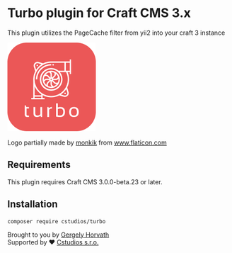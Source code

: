 # Turbo plugin for Craft CMS 3.x

This plugin utilizes the PageCache filter from yii2 into your craft 3 instance

![Screenshot](resources/img/plugin-logo.png)

<div>Logo partially made by <a href="https://www.flaticon.com/authors/monkik" title="monkik">monkik</a> from <a href="https://www.flaticon.com/" title="Flaticon">www.flaticon.com</a></div>

## Requirements

This plugin requires Craft CMS 3.0.0-beta.23 or later.

## Installation

```
composer require cstudios/turbo
```

Brought to you by [Gergely Horvath](https://github.com/hunwalk)
<br>
Supported by ❤️ [Cstudios s.r.o.](https://cstudios.sk)

